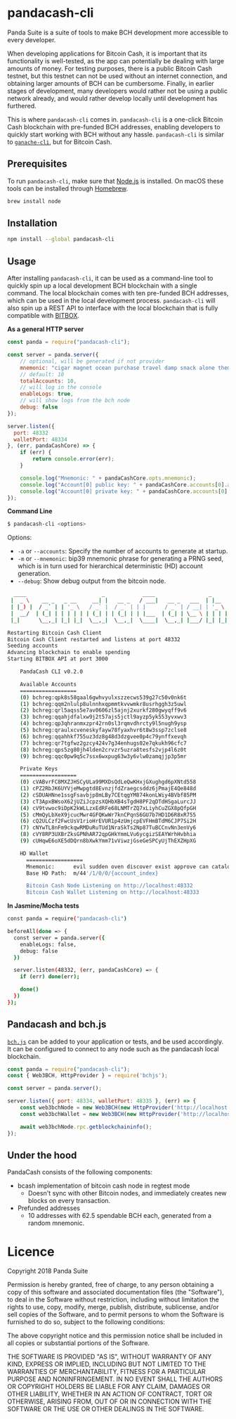 # pandacash-cli
Panda Suite is a suite of tools to make BCH development more accessible to every developer.

When developing applications for Bitcoin Cash, it is important that its functionality is well-tested, as the app can potentially be dealing with large amounts of money. For testing purposes, there is a public Bitcoin Cash testnet, but this testnet can not be used without an internet connection, and obtaining larger amounts of BCH can be cumbersome. Finally, in earlier stages of development, many developers would rather not be using a public network already, and would rather develop locally until development has furthered.

This is where `pandacash-cli` comes in. `pandacash-cli` is a one-click Bitcoin Cash blockchain with pre-funded BCH addresses, enabling developers to quickly start working with BCH without any hassle. `pandacash-cli` is similar to [`ganache-cli`](https://github.com/trufflesuite/ganache-cli), but for Bitcoin Cash.

## Prerequisites
To run `pandacash-cli`, make sure that [Node.js](https://nodejs.org/) is installed.
On macOS these tools can be installed through [Homebrew](https://brew.sh/).
```bash
brew install node
```

## Installation
```bash
npm install --global pandacash-cli
```

## Usage
After installing `pandacash-cli`, it can be used as a command-line tool to quickly spin up a local development BCH blockchain with a single command. The local blockchain comes with ten pre-funded BCH addresses, which can be used in the local development process. `pandacash-cli` will also spin up a REST API to interface with the local blockchain that is fully compatible with [BITBOX](https://developer.bitcoin.com/bitbox/).

**As a general HTTP server**
```js
const panda = require("pandacash-cli");

const server = panda.server({
    // optional, will be generated if not provider
    mnemonic: "cigar magnet ocean purchase travel damp snack alone theme budget wagon wrong",
    // default: 10
    totalAccounts: 10,
    // will log in the console
    enableLogs: true,
    // will show logs from the bch node
    debug: false
});

server.listen({
  port: 48332
  walletPort: 48334
}, (err, pandaCashCore) => {
    if (err) {
        return console.error(err);
    }

    console.log("Mnemonic: " + pandaCashCore.opts.mnemonic);
    console.log("Account[0] public key: " + pandaCashCore.accounts[0].address);
    console.log("Account[0] private key: " + pandaCashCore.accounts[0].privateKeyWIF);
});
```

**Command Line**
```bash
$ pandacash-cli <options>
```


Options:
* `-a` or `--accounts`: Specify the number of accounts to generate at startup.
* `-m` or `--mnemonic`: bip39 mnemonic phrase for generating a PRNG seed, which is in turn used for hierarchical deterministic (HD) account generation.
* `--debug`: Show debug output from the bitcoin node.

```bash
  ____                        _            ____                 _
 |  _ \    __ _   _ __     __| |   __ _   / ___|   __ _   ___  | |__
 | |_) |  / _` | | '_ \   / _` |  / _` | | |      / _` | / __| | '_ \
 |  __/  | (_| | | | | | | (_| | | (_| | | |___  | (_| | \__ \ | | | |
 |_|      \__,_| |_| |_|  \__,_|  \__,_|  \____|  \__,_| |___/ |_| |_|

Restarting Bitcoin Cash Client
Bitcoin Cash Client restarted and listens at port 48332
Seeding accounts
Advancing blockchain to enable spending
Starting BITBOX API at port 3000

    PandaCash CLI v0.2.0

    Available Accounts
    ==================
    (0) bchreg:qpk8s58gaal6gwhvyulxszzecws539g27c50v0nk6t
    (1) bchreg:qqm2nlulp8ulnnhxqpmmtkvvwmkr8usrhggh3z5uwl
    (2) bchreg:qrl5aqss5e7av0606zl5ajnj2xurkf280gwyqff9v6
    (3) bchreg:qqahjdfalxw9j2t57ajs5jctl9ayzp5yk553yvxwv3
    (4) bchreg:qp3qhranmxzpr42rn0sl3rqmvdhrcty9l5nugh9ysp
    (5) bchreg:qraulxcveneskyfayw78fyaxhvr6t8w3ssp7zclse8
    (6) bchreg:qqahhkf755uz3dz8g48d3dzgvee0p4c79ynffxevqh
    (7) bchreg:qr7tgfwz2gzcy424v7g34enhugs02e7qkukh96cfc7
    (8) bchreg:qps5zg80jh4lden2crvzr5uzra8tesfs2vjp4l6z0t
    (9) bchreg:qqc0pw9q5c7ssx6wxpug63w3y6vlw0zamqjjp3p5mr

    Private Keys
    ==================
    (0) cVABvrFC8MXZJHSCyULa99MXDsQdLeQwKHxjGXughgd6pXNtd558
    (1) cPZ2RbJK6UYVjeMwpgtd8EvnzjfdZraegcsddz6jPmajE4Qe848d
    (2) cSDUAHNne1ssgFsavbjp8mLBy7CEtqgYM874konLWiy4BVbf85PM
    (3) cT3ApxBWsoX62jUZiJcpzsXQHbXB4sTgdH8PF2qDTdHSgaLurcJJ
    (4) cV9tvwoc9iDpK2kWLLzxEdRFe68LNMTrZQ7xLiyhCuZGX8pQfpGH
    (5) cMmQyLbXeX9jcucMwr4GFQKwWr7knCPqnS6GU7b7HD1D6R8xR755
    (6) cQ2ULCzf2FwcUsV1rioHrEVUR1p4zUmjcpEVFHmBTdM6CJP7Si2H
    (7) cNYwTL8nFm9ckqwRMDuRuTUd1NraSkTs2Np87TuBCCnvNn3enVy6
    (8) cVY8RP3UXBrZksGPNhAR72qpGHkYmmLVu6ycgizSEAYWrhHvbhia
    (9) cUHqwE6oXE5dDQrn8bXwkYmm71vViwzjGseGeSPCyUjThEXZHpXG

    HD Wallet
      ==================
      Mnemonic:      evil sudden oven discover exist approve can catalog farm ivory mom rug
      Base HD Path:  m/44'/1/0/0/{account_index}

      Bitcoin Cash Node Listening on http://localhost:48332
      Bitcoin Cash Wallet Listening on http://localhost:48333
```

**In Jasmine/Mocha tests**
```bash
const panda = require("pandacash-cli")

beforeAll(done => {
  const server = panda.server({
    enableLogs: false,
    debug: false
  })

  server.listen(48332, (err, pandaCashCore) => {
    if (err) done(err);

    done()
  })
});
```

## Pandacash and bch.js
[`bch.js`](https://github.com/panda-suite/bchjs) can be added to your application or tests, and be used accordingly. It can be configured to connect to any node such as the pandacash local blockchain.

```javascript
const panda = require("pandacash-cli");
const { Web3BCH, HttpProvider } = require('bchjs');

const server = panda.server();

server.listen({ port: 48334, walletPort: 48335 }, (err) => {
    const web3bchNode = new Web3BCH(new HttpProvider('http://localhost:48334'));
    const web3bchWallet = new Web3BCH(new HttpProvider('http://localhost:48335'));

    await web3bchNode.rpc.getblockchaininfo();
});
```

## Under the hood
PandaCash consists of the following components:
* bcash implementation of bitcoin cash node in regtest mode
  * Doesn't sync with other Bitcoin nodes, and immediately creates new blocks on every transaction.
* Prefunded addresses
  * 10 addresses with 62.5 spendable BCH each, generated from a random mnemonic.

# Licence
Copyright 2018 Panda Suite

Permission is hereby granted, free of charge, to any person obtaining a copy of this software and associated documentation files (the "Software"), to deal in the Software without restriction, including without limitation the rights to use, copy, modify, merge, publish, distribute, sublicense, and/or sell copies of the Software, and to permit persons to whom the Software is furnished to do so, subject to the following conditions:

The above copyright notice and this permission notice shall be included in all copies or substantial portions of the Software.

THE SOFTWARE IS PROVIDED "AS IS", WITHOUT WARRANTY OF ANY KIND, EXPRESS OR IMPLIED, INCLUDING BUT NOT LIMITED TO THE WARRANTIES OF MERCHANTABILITY, FITNESS FOR A PARTICULAR PURPOSE AND NONINFRINGEMENT. IN NO EVENT SHALL THE AUTHORS OR COPYRIGHT HOLDERS BE LIABLE FOR ANY CLAIM, DAMAGES OR OTHER LIABILITY, WHETHER IN AN ACTION OF CONTRACT, TORT OR OTHERWISE, ARISING FROM, OUT OF OR IN CONNECTION WITH THE SOFTWARE OR THE USE OR OTHER DEALINGS IN THE SOFTWARE.
